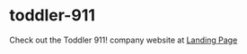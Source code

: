 # toddler-911

Check out the Toddler 911! company website at [Landing Page](https://github.com/ruskibenya/toddler-911/blob/main/company_website/landing-page.md)
